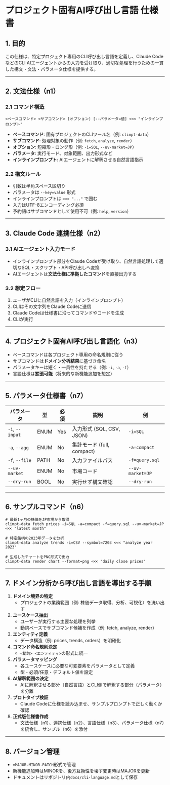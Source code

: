 # プロジェクト固有AI呼び出し言語 仕様書

## 1. 目的
この仕様は、特定プロジェクト専用のCLI呼び出し言語を定義し、Claude CodeなどのCLI AIエージェントからの入力を受け取り、適切な処理を行うための一貫した構文・文法・パラメータ仕様を提供する。

---

## 2. 文法仕様（n1）

### 2.1 コマンド構造
```
<ベースコマンド> <サブコマンド> [オプション] [--パラメータ=値] <<< "インラインプロンプト"
```

- **ベースコマンド**: 固有プロジェクトのCLIツール名（例: `climpt-data`）
- **サブコマンド**: 処理対象の動作（例: `fetch`, `analyze`, `render`）
- **オプション**: 短縮形・ロング形（例: `-i=SQL`, `--uv-market=JP`）
- **パラメータ**: 実行モード、対象範囲、出力形式など
- **インラインプロンプト**: AIエージェントに解釈させる自然言語指示

### 2.2 構文ルール
- 引数は半角スペース区切り
- パラメータは `--key=value` 形式
- インラインプロンプトは `<<< "..."` で囲む
- 入力はUTF-8エンコーディング必須
- 予約語はサブコマンドとして使用不可（例: `help`, `version`）

---

## 3. Claude Code 連携仕様（n2）

### 3.1 AIエージェント入力モード
- インラインプロンプト部分をClaude Codeが受け取り、自然言語処理して適切なSQL・スクリプト・API呼び出しへ変換
- AIエージェントは**文法仕様に準拠したコマンド**を直接出力する

### 3.2 想定フロー
1. ユーザがCLIに自然言語を入力（インラインプロンプト）
2. CLIはその文字列をClaude Codeに送信
3. Claude Codeは仕様書に沿ってコマンドやコードを生成
4. CLIが実行

---

## 4. プロジェクト固有AI呼び出し言語化（n3）

- ベースコマンドは各プロジェクト専用の命名規則に従う
- サブコマンドは**ドメイン分析結果**に基づき命名
- パラメータキーは短く・一貫性を持たせる（例: `-i`, `-a`, `-f`）
- 言語仕様は**拡張可能**（将来的な新機能追加を想定）

---

## 5. パラメータ仕様書（n7）

| パラメータ       | 型      | 必須 | 説明                           | 例                  |
|----------------|--------|------|--------------------------------|---------------------|
| `-i`, `--input` | ENUM   | Yes  | 入力形式 (SQL, CSV, JSON)      | `-i=SQL`            |
| `-a`, `--agg`   | ENUM   | No   | 集計モード (full, compact)     | `-a=compact`        |
| `-f`, `--file`  | PATH   | No   | 入力ファイルパス               | `-f=query.sql`      |
| `--uv-market`   | ENUM   | No   | 市場コード                     | `--uv-market=JP`    |
| `--dry-run`     | BOOL   | No   | 実行せず構文確認               | `--dry-run`         |

---

## 6. サンプルコマンド（n6）

```
# 最新1ヶ月の株価をJP市場から取得
climpt-data fetch prices -i=SQL -a=compact -f=query.sql --uv-market=JP <<< "latest month"

# 特定銘柄の2023年データを分析
climpt-data analyze trends -i=CSV --symbol=7203 <<< "analyze year 2023"

# 生成したチャートをPNG形式で出力
climpt-data render chart --format=png <<< "daily close prices"
```

---

## 7. ドメイン分析から呼び出し言語を導出する手順

1. **ドメイン境界の特定**
   - プロジェクトの業務範囲（例: 株価データ取得、分析、可視化）を洗い出す
2. **ユースケース抽出**
   - ユーザーが実行する主要な処理を列挙
   - 動詞ベースでサブコマンド候補を作成（例: fetch, analyze, render）
3. **エンティティ定義**
   - データ構造（例: prices, trends, orders）を明確化
4. **コマンド命名規則決定**
   - `<動詞> <エンティティ>`の形式に統一
5. **パラメータマッピング**
   - 各ユースケースに必要な可変要素をパラメータとして定義
   - 型・必須/任意・デフォルト値を設定
6. **AI解釈範囲の決定**
   - AIに解釈させる部分（自然言語）とCLI側で解釈する部分（パラメータ）を分離
7. **プロトタイプ検証**
   - Claude Codeに仕様を読み込ませ、サンプルプロンプトで正しく動くか確認
8. **正式版仕様書作成**
   - 文法仕様（n1）、連携仕様（n2）、言語仕様（n3）、パラメータ仕様（n7）を統合し、サンプル（n6）を添付

---

## 8. バージョン管理
- `vMAJOR.MINOR.PATCH`形式で管理
- 新機能追加時はMINORを、後方互換性を壊す変更時はMAJORを更新
- ドキュメントはリポジトリ内`docs/cli-language.md`として保存
